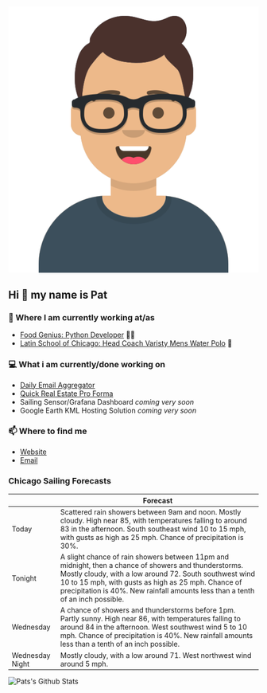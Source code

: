 [![Social banner for p-j-falconer](https://raw.githubusercontent.com/P-J-FALCONER/P-J-FALCONER/master/assets/avataaars.svg)](https://patfalconer.com/)
## Hi :wave: my name is Pat

### 💼 Where I am currently working at/as
- [Food Genius: Python Developer](https://getfoodgenius.com/) 🍔🐍
- [Latin School of Chicago: Head Coach Varisty Mens Water Polo](https://www.latinschool.org/) 🤽


### 💻 What i am currently/done working on
 - [Daily Email Aggregator](https://github.com/P-J-FALCONER/dott_daily_mail)
 - [Quick Real Estate Pro Forma](https://github.com/P-J-FALCONER/henry)
 - Sailing Sensor/Grafana Dashboard *coming very soon*
 - Google Earth KML Hosting Solution *coming very soon*

### 📫 Where to find me
 - [Website](https://patfalconer.com/)
 - [Email](mailto:patrick.j.falconer@gmail.com)


### Chicago Sailing Forecasts
|   | Forecast  |
|---|---|
| Today | Scattered rain showers between 9am and noon. Mostly cloudy. High near 85, with temperatures falling to around 83 in the afternoon. South southeast wind 10 to 15 mph, with gusts as high as 25 mph. Chance of precipitation is 30%. |
| Tonight | A slight chance of rain showers between 11pm and midnight, then a chance of showers and thunderstorms. Mostly cloudy, with a low around 72. South southwest wind 10 to 15 mph, with gusts as high as 25 mph. Chance of precipitation is 40%. New rainfall amounts less than a tenth of an inch possible. |
| Wednesday | A chance of showers and thunderstorms before 1pm. Partly sunny. High near 86, with temperatures falling to around 84 in the afternoon. West southwest wind 5 to 10 mph. Chance of precipitation is 40%. New rainfall amounts less than a tenth of an inch possible. |
| Wednesday Night | Mostly cloudy, with a low around 71. West northwest wind around 5 mph. |

![Pats's Github Stats](https://github-readme-stats.vercel.app/api?username=p-j-falconer&show_icons=true&theme=radical)
